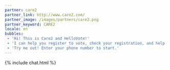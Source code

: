 ```yaml
---
partner: care2
partner_link: http://www.care2.com/
partner_image: /images/partners/care2.png
partner_keyword: CARE2
locale: en
bubbles:
 - 'Hi! This is Care2 and HelloVote!'
 - 'I can help you register to vote, check your registration, and help your friends register.'
 - 'Try me out! Enter your phone number to start.'
---
```

{% include chat.html %}
